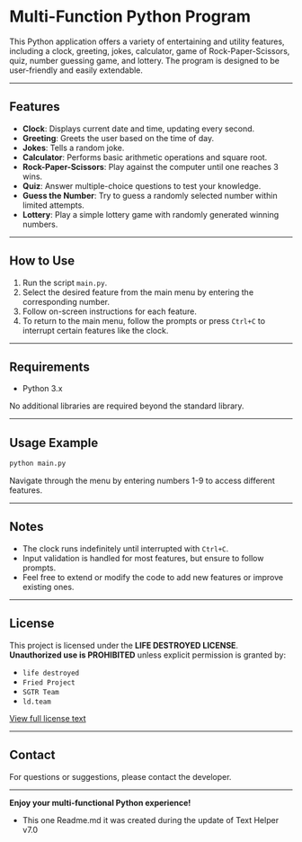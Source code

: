 # Multi-Function Python Program

This Python application offers a variety of entertaining and utility features, including a clock, greeting, jokes, calculator, game of Rock-Paper-Scissors, quiz, number guessing game, and lottery. The program is designed to be user-friendly and easily extendable.

---

## Features

- **Clock**: Displays current date and time, updating every second.
- **Greeting**: Greets the user based on the time of day.
- **Jokes**: Tells a random joke.
- **Calculator**: Performs basic arithmetic operations and square root.
- **Rock-Paper-Scissors**: Play against the computer until one reaches 3 wins.
- **Quiz**: Answer multiple-choice questions to test your knowledge.
- **Guess the Number**: Try to guess a randomly selected number within limited attempts.
- **Lottery**: Play a simple lottery game with randomly generated winning numbers.

---

## How to Use

1. Run the script `main.py`.
2. Select the desired feature from the main menu by entering the corresponding number.
3. Follow on-screen instructions for each feature.
4. To return to the main menu, follow the prompts or press `Ctrl+C` to interrupt certain features like the clock.

---

## Requirements

- Python 3.x

No additional libraries are required beyond the standard library.

---

## Usage Example

```bash
python main.py
```

Navigate through the menu by entering numbers 1-9 to access different features.

---

## Notes

- The clock runs indefinitely until interrupted with `Ctrl+C`.
- Input validation is handled for most features, but ensure to follow prompts.
- Feel free to extend or modify the code to add new features or improve existing ones.

---

## License 
This project is licensed under the **LIFE DESTROYED LICENSE**.  
**Unauthorized use is PROHIBITED** unless explicit permission is granted by:  
- `life destroyed`  
- `Fried Project`  
- `SGTR Team`  
- `ld.team`  

[View full license text](LICENSE)

---

## Contact

For questions or suggestions, please contact the developer.

---

**Enjoy your multi-functional Python experience!**

- This one Readme.md it was created during the update of Text Helper v7.0
